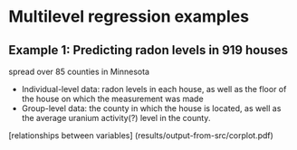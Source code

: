 # Multilevel regression examples 


## Example 1: Predicting radon levels in 919 houses
 spread over 85 counties in Minnesota
* Individual-level data: radon levels in each house, as well as the floor of the house on which the measurement was made 
* Group-level data: the county in which the house is located, as well as the average uranium activity(?) level in the county. 

[relationships between variables] (results/output-from-src/corplot.pdf)